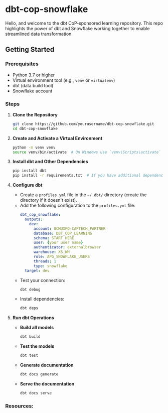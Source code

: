 # dbt-cop-snowflake
Hello, and welcome to the dbt CoP-sponsored learning repository. This repo highlights the power of dbt and Snowflake working together to enable streamlined data transformation.

## Getting Started

### Prerequisites
- Python 3.7 or higher
- Virtual environment tool (e.g., `venv` or `virtualenv`)
- dbt (data build tool)
- Snowflake account

### Steps

1. **Clone the Repository**
    ```sh
    git clone https://github.com/yourusername/dbt-cop-snowflake.git
    cd dbt-cop-snowflake
    ```

2. **Create and Activate a Virtual Environment**
    ```sh
    python -m venv venv
    source venv/bin/activate  # On Windows use `venv\Scripts\activate`
    ```

3. **Install dbt and Other Dependencies**
    ```sh
    pip install dbt
    pip install -r requirements.txt  # If you have additional dependencies listed in a requirements file
    ```

4. **Configure dbt**
    - Create a `profiles.yml` file in the `~/.dbt/` directory (create the directory if it doesn't exist).
    - Add the following configuration to the `profiles.yml` file:
        ```yaml
        dbt_cop_snowflake:
          outputs:
            dev:
              account: OCMUXFQ-CAPTECH_PARTNER
              database: DBT_COP_LEARNING
              schema: START_HERE
              user: {your user name}
              authenticator: externalbrowser
              warehouse: XS_WH
              role: APG_SNOWFLAKE_USERS
              threads: 1
              type: snowflake
          target: dev
        ```
    - Test your connection:
        ```sh
        dbt debug
        ```
    - Install dependencies:
        ```sh
        dbt deps
        ```

5. **Run dbt Operations**
    - **Build all models**
        ```sh
        dbt build
        ```
    - **Test the models**
        ```sh
        dbt test
        ```
    - **Generate documentation**
        ```sh
        dbt docs generate
        ```
    - **Serve the documentation**
        ```sh
        dbt docs serve
        ```

### Resources:


